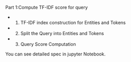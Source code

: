 Part 1:Compute TF-IDF score for query
- 1. TF-IDF index construction for Entities and Tokens
- 2. Split the Query into Entities and Tokens
- 3. Query Score Computation

You can see detailed spec in jupyter Notebook.
